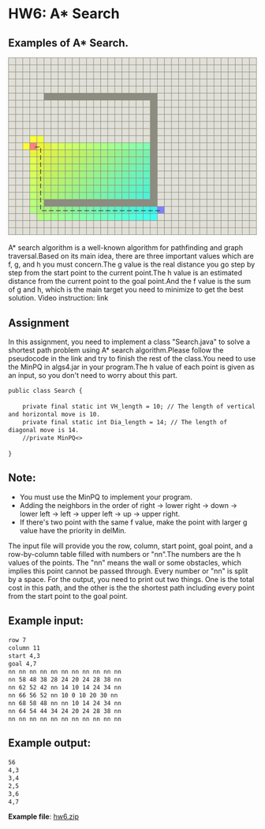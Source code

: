 # HW6: A* Search

## Examples of A* Search.

![](https://github.com/andrewkgs/PDSA/blob/master/hw6/A_star.png)

A* search algorithm is a well-known algorithm for pathfinding and graph traversal.Based on its main idea, there are three important values which are f, g, and h you must concern.The g value is the real distance you go step by step from the start point to the current point.The h value is an estimated distance from the current point to the goal point.And the f value is the sum of g and h, which is the main target you need to minimize to get the best solution. Video instruction: link 

## Assignment

In this assignment, you need to implement a class "Search.java" to solve a shortest path problem using A* search algorithm.Please follow the pseudocode in the link and try to finish the rest of the class.You need to use the MinPQ in algs4.jar in your program.The h value of each point is given as an input, so you don't need to worry about this part. 

```
public class Search {

    private final static int VH_length = 10; // The length of vertical and horizontal move is 10.
    private final static int Dia_length = 14; // The length of diagonal move is 14.
    //private MinPQ<>

}
```

## Note: 
* You must use the MinPQ to implement your program. 
* Adding the neighbors in the order of right -> lower right -> down -> lower left -> left -> upper left -> up -> upper right. 
* If there's two point with the same f value, make the point with larger g value have the priority in delMin. 


The input file will provide you the row, column, start point, goal point, and a row-by-column table filled with numbers or "nn".The numbers are the h values of the points. The "nn" means the wall or some obstacles, which implies this point cannot be passed through. Every number or "nn" is split by a space. For the output, you need to print out two things. One is the total cost in this path, and the other is the the shortest path including every point from the start point to the goal point. 

## Example input:
```
row 7
column 11
start 4,3
goal 4,7
nn nn nn nn nn nn nn nn nn nn nn 
nn 58 48 38 28 24 20 24 28 38 nn 
nn 62 52 42 nn 14 10 14 24 34 nn 
nn 66 56 52 nn 10 0 10 20 30 nn 
nn 68 58 48 nn nn 10 14 24 34 nn 
nn 64 54 44 34 24 20 24 28 38 nn 
nn nn nn nn nn nn nn nn nn nn nn
```

## Example output:
```
56
4,3
3,4
2,5
3,6
4,7
```

**Example file**: [hw6.zip](https://github.com/andrewkgs/PDSA/blob/master/hw6/hw6.zip)
